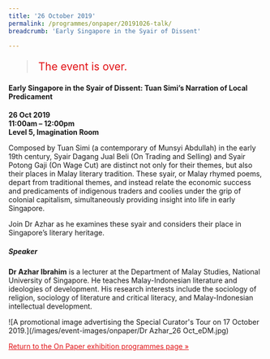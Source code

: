 ```yaml
---
title: '26 October 2019'
permalink: /programmes/onpaper/20191026-talk/
breadcrumb: 'Early Singapore in the Syair of Dissent'

---
```



<blockquote style="color: #E21216; font-size: 150%;">The event is over.</blockquote>

#### Early Singapore in the Syair of Dissent: Tuan Simi’s Narration of Local Predicament  

__26 Oct 2019__<br>
__11:00am – 12:00pm__<br>
__Level 5, Imagination Room__

Composed by Tuan Simi (a contemporary of Munsyi Abdullah) in the early 19th century, Syair Dagang Jual Beli (On Trading and Selling) and Syair Potong Gaji (On Wage Cut) are distinct not only for their themes, but also their places in Malay literary tradition. These syair, or Malay rhymed poems, depart from traditional themes, and instead relate the economic success and predicaments of indigenous traders and coolies under the grip of colonial capitalism, simultaneously providing insight into life in early Singapore.

Join Dr Azhar as he examines these syair and considers their place in Singapore’s literary heritage.

##### Speaker
__Dr Azhar Ibrahim__ is a lecturer at the Department of Malay Studies, National University of
Singapore. He teaches Malay-Indonesian literature and ideologies of development.
His research interests include the sociology of religion, sociology of literature and critical literacy, and Malay-Indonesian intellectual development.

![A promotional image advertising the Special Curator's Tour on 17 October 2019.](/images/event-images/onpaper/Dr Azhar_26 Oct_eDM.jpg)

<a href="/exhibitions/past-exhibitions/onpaper/programmes/" style="color:#E21216;">Return to the On Paper exhibition programmes page &#187;</a>
